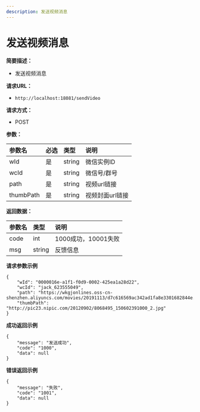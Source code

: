 ```yaml
---
description: 发送视频消息
---
```


# 发送视频消息

**简要描述：**

* 发送视频消息

**请求URL：**

* `http://localhost:18081/sendVideo`

**请求方式：**

* POST

**参数：**

| 参数名 | 必选 | 类型 | 说明 |
| :--- | :--- | :--- | :--- |
| wId | 是 | string | 微信实例ID |
| wcId | 是 | string | 微信号/群号 |
| path | 是 | string | 视频url链接 |
| thumbPath | 是 | string | 视频封面url链接 |

**返回数据：**

| 参数名 | 类型 | 说明 |
| :--- | :--- | :--- |
| code | int | 1000成功，10001失败 |
| msg | string | 反馈信息 |

**请求参数示例**

```text
{
    "wId": "0000016e-a1f1-f0d9-0002-425ea1a28d22",
    "wcId": "jack_623555049",
    "path": "https://wkgjonlines.oss-cn-shenzhen.aliyuncs.com/movies/20191113/d7c616569ac342ad1fa8e3301682844e.mp4",
    "thumbPath": "http://pic23.nipic.com/20120902/8068495_150602391000_2.jpg"
}
```

**成功返回示例**

```text
{
    "message": "发送成功",
    "code": "1000",
    "data": null
}
```

**错误返回示例**

```text
{
    "message": "失败",
    "code": "1001",
    "data": null
}
```

